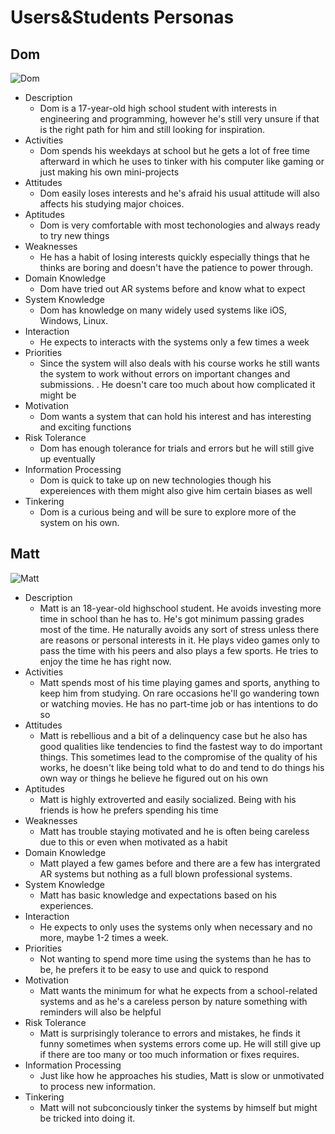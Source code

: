 # Users&Students Personas
## Dom
![Dom](https://gitlab.ecs.vuw.ac.nz/-/ide/project/course-work/swen303/2021/project1/t1/argroup1p1/tree/master/-/Images/Dom.png/)
 * Description
   - Dom is a 17-year-old high school student with interests in engineering and programming, however he's still very unsure if that is the right path for him and still looking for inspiration.
 * Activities
   - Dom spends his weekdays at school but he gets a lot of free time afterward in which he uses to tinker with his computer like gaming or just making his own mini-projects
 * Attitudes
   - Dom easily loses interests and he's afraid his usual attitude will also affects his studying major choices.
 * Aptitudes
   - Dom is very comfortable with most techonologies and always ready to try new things
 * Weaknesses
   - He has a habit of losing interests quickly especially things that he thinks are boring and doesn't have the patience to power through.
 * Domain Knowledge
   - Dom have tried out AR systems before and know what to expect
 * System Knowledge
   - Dom has knowledge on many widely used systems like iOS, Windows, Linux. 
 * Interaction
   - He expects to interacts with the systems only a few times a week
 * Priorities
   - Since the system will also deals with his course works he still wants the system to work without errors on important changes and submissions.  . He doesn't care too much about how complicated it might be
 * Motivation
   - Dom wants a system that can hold his interest and has interesting and exciting functions                                                                                                                          
 * Risk Tolerance
   - Dom has enough tolerance for trials and errors but he will still give up eventually
 * Information Processing
   - Dom is quick to take up on new technologies though his expereiences with them might also give him certain biases as well
 * Tinkering
   - Dom is a curious being and will be sure to explore more of the system on his own.

## Matt
![Matt](https://gitlab.ecs.vuw.ac.nz/-/ide/project/course-work/swen303/2021/project1/t1/argroup1p1/tree/master/-/Images/Matt.png/)
 * Description
   - Matt is an 18-year-old highschool student. He avoids investing more time in school than he has to. He's got minimum passing grades most of the time. He naturally avoids any sort of stress unless there are reasons or personal interests in it. He plays video games only to pass the time with his peers and also plays a few sports. He tries to enjoy the time he has right now.
 * Activities
   - Matt spends most of his time playing games and sports, anything to keep him from studying. On rare occasions he'll go wandering town or watching movies. He has no part-time job or has intentions to do so
 * Attitudes
   - Matt is rebellious and a bit of a delinquency case but he also has good qualities like tendencies to find the fastest way to do important things. This sometimes lead to the compromise of the quality of his works, he doesn't like being told what to do and tend to do things his own way or things he believe he figured out on his own
 * Aptitudes
   - Matt is highly extroverted and easily socialized. Being with his friends is how he prefers spending his time
 * Weaknesses
   - Matt has trouble staying motivated and he is often being careless due to this or even when motivated as a habit
 * Domain Knowledge
   - Matt played a few games before and there are a few has intergrated AR systems but nothing as a full blown professional systems.
 * System Knowledge
   - Matt has basic knowledge and expectations based on his experiences.
 * Interaction
   - He expects to only uses the systems only when necessary and no more, maybe 1-2 times a week.
 * Priorities
   - Not wanting to spend more time using the systems than he has to be, he prefers it to be easy to use and quick to respond
 * Motivation
   - Matt wants the minimum for what he expects from a school-related systems and as he's a careless person by nature something with reminders will also be helpful                                                                                                                          
 * Risk Tolerance
   - Matt is surprisingly tolerance to errors and mistakes, he finds it funny sometimes when systems errors come up. He will still give up if there are too many or too much information or fixes requires.
 * Information Processing
   - Just like how he approaches his studies, Matt is slow or unmotivated to process new information.
 * Tinkering
   - Matt will not subconciously tinker the systems by himself but might be tricked into doing it.
